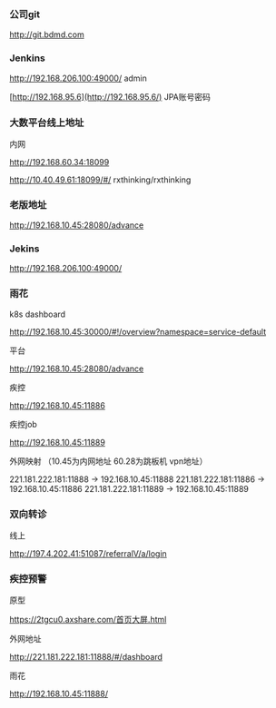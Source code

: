 

### 公司git

http://git.bdmd.com



### Jenkins

<http://192.168.206.100:49000/>  admin

[http://192.168.95.6](http://192.168.95.6/)   JPA账号密码



### 大数平台线上地址

内网

http://192.168.60.34:18099

<http://10.40.49.61:18099/#/>  rxthinking/rxthinking



### 老版地址

http://192.168.10.45:28080/advance



### Jekins

http://192.168.206.100:49000/



### 雨花

k8s dashboard 

http://192.168.10.45:30000/#!/overview?namespace=service-default

平台 

http://192.168.10.45:28080/advance

疾控

http://192.168.10.45:11886

疾控job

http://192.168.10.45:11889

外网映射 （10.45为内网地址  60.28为跳板机 vpn地址）

221.181.222.181:11888 -> 192.168.10.45:11888
221.181.222.181:11886 -> 192.168.10.45:11886
221.181.222.181:11889 -> 192.168.10.45:11889



### 双向转诊

线上 

http://197.4.202.41:51087/referralV/a/login



### 疾控预警

原型

https://2tgcu0.axshare.com/首页大屏.html

外网地址

http://221.181.222.181:11888/#/dashboard

雨花

http://192.168.10.45:11888/



